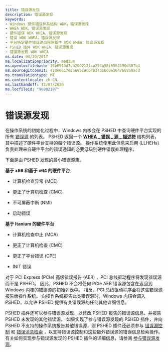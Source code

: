 ```yaml
---
title: 错误源发现
description: 错误源发现
keywords:
- Windows 硬件错误体系结构 WDK，错误源发现
- WHEA WDK，错误源发现
- 硬件错误 WDK WHEA，错误源发现
- 错误 WDK WHEA，错误源发现
- 平台特定硬件错误驱动程序插件 WDK WHEA，错误源发现
- PSHED 插件 WDK WHEA，错误源发现
- 错误源发现 WDK WHEA
ms.date: 04/20/2017
ms.localizationpriority: medium
ms.openlocfilehash: 15b6913d7cd200212fca254a50f6564190d387b4
ms.sourcegitcommit: 418e6617e2a695c9cb4b37b5b60e264760858acd
ms.translationtype: MT
ms.contentlocale: zh-CN
ms.lasthandoff: 12/07/2020
ms.locfileid: "96802107"
---
```

# <a name="error-source-discovery"></a>错误源发现


在操作系统的初始化过程中，Windows 内核会在 PSHED 中查询硬件平台实现的所有 [错误源](hardware-errors-and-error-sources.md) 的列表。 PSHED 返回一个 [**WHEA \_ 错误 \_ 源 \_ 描述符**](/windows-hardware/drivers/ddi/ntddk/ns-ntddk-_whea_error_source_descriptor) 结构列表，其中描述了硬件平台支持的每个错误源。 操作系统使用此信息来启用 (LLHEHs) 负责处理来自硬件平台的错误通知的必要低级别硬件错误处理程序。

下面是由 PSHED 发现的最小错误源集。

<a href="" id="x86-based-and-x64-based-hardware-platforms"></a>**基于 x86 和基于 x64 的硬件平台**  
-   计算机检查异常 (MCE) 

-   更正了计算机检查 (CMC) 

-   不可屏蔽中断 (NMI) 

-   启动错误

<a href="" id="itanium-based-hardware-platforms"></a>**基于 Itanium 的硬件平台**  
-   计算机检查中止 (MCA) 

-   更正了计算机检查 (CMC) 

-   更正了平台错误 (CPE) 

-   INIT 错误

对于 PCI Express (PCIe) 高级错误报告 (AER) ，PCI 总线驱动程序将发现错误源而不是 PSHED。 因此，PSHED 不会将任何 PCIe AER 错误源包含在返回到 Windows 内核的错误源的初始列表中。 相反，PCI 总线驱动程序会将这些错误源报告给操作系统。 向操作系统报告此类错误源时，Windows 内核会调入 PSHED，以允许 PSHED 提供有关错误源的任何其他详细信息。

PSHED 插件还可以参与错误源发现，以修改 PSHED 报告的错误源信息，并报告 PSHED 未发现的其他错误源。 如果实现了参与错误源发现的 PSHED 插件，并向 PSHED 不支持的操作系统报告其他错误源，则 PSHED 插件还必须参与 [错误源控制](error-source-control.md) 和 [错误消息检索](error-information-retrieval.md) ，以支持错误源控制和这些额外错误源的错误信息检索操作。 有关如何实现参与错误源发现的 PSHED 插件的详细信息，请参阅 [参与错误源发现](participating-in-error-source-discovery.md)。

 

